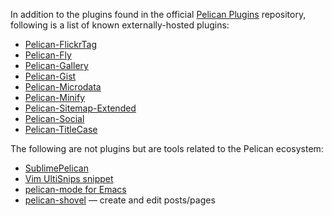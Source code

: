 In addition to the plugins found in the official [Pelican Plugins](https://github.com/getpelican/pelican-plugins) repository, following is a list of known externally-hosted plugins:

* [Pelican-FlickrTag](https://github.com/streeter/pelican-flickrtag)
* [Pelican-Fly](https://github.com/bmcorser/pelicanfly)
* [Pelican-Gallery](https://github.com/hunt3r/pelican-gallery)
* [Pelican-Gist](https://github.com/streeter/pelican-gist)
* [Pelican-Microdata](https://github.com/noirbizarre/pelican-microdata)
* [Pelican-Minify](https://github.com/rdegges/pelican-minify)
* [Pelican-Sitemap-Extended](https://github.com/dArignac/pelican-extended-sitemap)
* [Pelican-Social](https://github.com/noirbizarre/pelican-social)
* [Pelican-TitleCase](https://github.com/jrarseneau/pelican-titlecase)

The following are not plugins but are tools related to the Pelican ecosystem:

* [SublimePelican](https://github.com/jsliang/sublime-pelican)
* [Vim UltiSnips snippet](https://github.com/talha131/dotfiles/blob/master/vim/vim/my_UltiSnips/markdown.snippets)
* [pelican-mode for Emacs](https://github.com/joewreschnig/pelican-mode)
* [pelican-shovel](https://github.com/dandesousa/pelican-shovel) — create and edit posts/pages